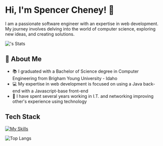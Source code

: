 # Hi, I'm Spencer Cheney! 👋

I am a passionate software engineer with an expertise in web development. My journey involves delving into the world of computer science, exploring new ideas, and creating solutions.

![<spencercheney>'s Stats](https://github-readme-stats.vercel.app/api?username=spencercheney&theme=vue-dark&show_icons=true&hide_border=true&count_private=true)

## 🚀 About Me

- 📚 I graduated with a Bachelor of Science degree in Computer Engineering from Brigham Young University - Idaho
- 💻 My expertise in web development is focused on using a Java back-end with a Javascript-base front-end
- 🔌 I have spent several years working in I.T. and networking improving other's experience using technology

## Tech Stack
[![My Skills](https://skillicons.dev/icons?i=js,ts,css,react,java,cpp)](https://skillicons.dev)

![Top Langs](https://github-readme-stats.vercel.app/api/top-langs/?username=spencercheney&layout=compact)

<!--
**spencercheney/spencercheney** is a ✨ _special_ ✨ repository because its `README.md` (this file) appears on your GitHub profile.

Here are some ideas to get you started:

- 🔭 I’m currently working on ...
- 🌱 I’m currently learning ...
- 👯 I’m looking to collaborate on ...
- 🤔 I’m looking for help with ...
- 💬 Ask me about ...
- 📫 How to reach me: ...
- 😄 Pronouns: ...
- ⚡ Fun fact: ...
-->
